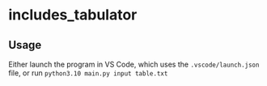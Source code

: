 # includes_tabulator

## Usage

Either launch the program in VS Code, which uses the `.vscode/launch.json` file, or run `python3.10 main.py input table.txt`
